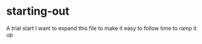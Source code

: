 # starting-out
A trial start
I want to expand this file to make it easy to follow
time to ramp it up
